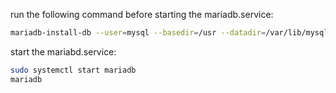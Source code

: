 run the following command before starting the mariadb.service:

```bash
mariadb-install-db --user=mysql --basedir=/usr --datadir=/var/lib/mysql
```
start the mariabd.service:
```bash
sudo systemctl start mariadb
mariadb
```